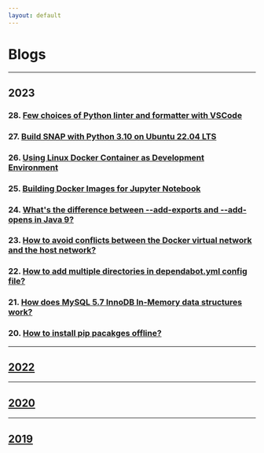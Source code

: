 ```yaml
---
layout: default
---
```


# Blogs

---

## 2023

### 28. [Few choices of Python linter and formatter with VSCode](./posts/2023/2023-08-01-python-linter-formatter.md)

### 27. [Build SNAP with Python 3.10 on Ubuntu 22.04 LTS](./posts/2023/2023-05-31-build-snap-python.md)

### 26. [Using Linux Docker Container as Development Environment ](./posts/2023/2023-05-18-docker-linux-dev-env.md)

### 25. [Building Docker Images for Jupyter Notebook](./posts/2023/2023-05-17-jupyter-docker.md)

### 24. [What's the difference between --add-exports and --add-opens in Java 9?](./posts/2023/2023-03-15-difference-between-add-exports-and-add-opens.md)

### 23. [How to avoid conflicts between the Docker virtual network and the host network?](./posts/2023/2023-02-22-avoid-conflicts-for-docker-compose-network.md)

### 22. [How to add multiple directories in dependabot.yml config file?](./posts/2023/2023-02-20-multiple-directories-in-github-dependabot.md)

### 21. [How does MySQL 5.7 InnoDB In-Memory data structures work?](./posts/2023/2023-01-30-mysql-innodb-in-memory-data-structure.md)

### 20. [How to install pip pacakges offline?](./posts/2023/2023-01-16-install-pip-pacakge-offline.md)

---

## [2022](./2022.md)

---

## [2020](./2020.md)

---

## [2019](./2019.md)

